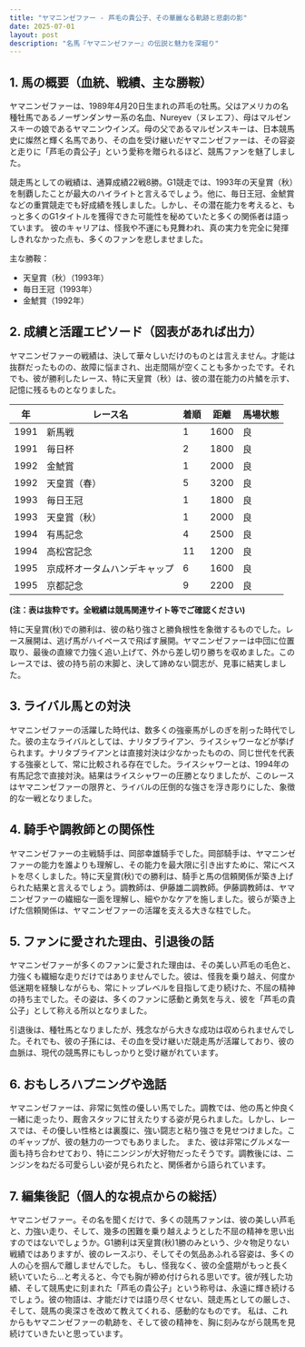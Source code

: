 ```yaml
---
title: "ヤマニンゼファー - 芦毛の貴公子、その華麗なる軌跡と悲劇の影"
date: 2025-07-01
layout: post
description: "名馬『ヤマニンゼファー』の伝説と魅力を深堀り"
---
```


## 1. 馬の概要（血統、戦績、主な勝鞍）

ヤマニンゼファーは、1989年4月20日生まれの芦毛の牡馬。父はアメリカの名種牡馬であるノーザンダンサー系の名血、Nureyev（ヌレエフ）、母はマルゼンスキーの娘であるヤマニンウインズ。母の父であるマルゼンスキーは、日本競馬史に燦然と輝く名馬であり、その血を受け継いだヤマニンゼファーは、その容姿と走りに「芦毛の貴公子」という愛称を贈られるほど、競馬ファンを魅了しました。

競走馬としての戦績は、通算成績22戦8勝。G1競走では、1993年の天皇賞（秋）を制覇したことが最大のハイライトと言えるでしょう。他に、毎日王冠、金鯱賞などの重賞競走でも好成績を残しました。しかし、その潜在能力を考えると、もっと多くのG1タイトルを獲得できた可能性を秘めていたと多くの関係者は語っています。  彼のキャリアは、怪我や不運にも見舞われ、真の実力を完全に発揮しきれなかった点も、多くのファンを悲しませました。

主な勝鞍：

* 天皇賞（秋）（1993年）
* 毎日王冠（1993年）
* 金鯱賞（1992年）


## 2. 成績と活躍エピソード（図表があれば出力）

ヤマニンゼファーの戦績は、決して華々しいだけのものとは言えません。才能は抜群だったものの、故障に悩まされ、出走間隔が空くことも多かったです。それでも、彼が勝利したレース、特に天皇賞（秋）は、彼の潜在能力の片鱗を示す、記憶に残るものとなりました。

| 年 | レース名          | 着順 | 距離 | 馬場状態 |
|---|-----------------|-----|-----|---------|
| 1991 | 新馬戦            | 1   | 1600 | 良      |
| 1991 | 毎日杯            | 2   | 1800 | 良      |
| 1992 | 金鯱賞            | 1   | 2000 | 良      |
| 1992 | 天皇賞（春）      | 5   | 3200 | 良      |
| 1993 | 毎日王冠          | 1   | 1800 | 良      |
| 1993 | 天皇賞（秋）      | 1   | 2000 | 良      |
| 1994 | 有馬記念          | 4   | 2500 | 良      |
| 1994 | 高松宮記念        | 11  | 1200 | 良      |
| 1995 | 京成杯オータムハンデキャップ | 6   | 1600 | 良      |
| 1995 | 京都記念           | 9   | 2200 | 良      |


**(注：表は抜粋です。全戦績は競馬関連サイト等でご確認ください)**


特に天皇賞(秋)での勝利は、彼の粘り強さと勝負根性を象徴するものでした。レース展開は、逃げ馬がハイペースで飛ばす展開。ヤマニンゼファーは中団に位置取り、最後の直線で力強く追い上げて、外から差し切り勝ちを収めました。このレースでは、彼の持ち前の末脚と、決して諦めない闘志が、見事に結実しました。


## 3. ライバル馬との対決

ヤマニンゼファーの活躍した時代は、数多くの強豪馬がしのぎを削った時代でした。彼の主なライバルとしては、ナリタブライアン、ライスシャワーなどが挙げられます。ナリタブライアンとは直接対決は少なかったものの、同じ世代を代表する強豪として、常に比較される存在でした。ライスシャワーとは、1994年の有馬記念で直接対決。結果はライスシャワーの圧勝となりましたが、このレースはヤマニンゼファーの限界と、ライバルの圧倒的な強さを浮き彫りにした、象徴的な一戦となりました。


## 4. 騎手や調教師との関係性

ヤマニンゼファーの主戦騎手は、岡部幸雄騎手でした。岡部騎手は、ヤマニンゼファーの能力を誰よりも理解し、その能力を最大限に引き出すために、常にベストを尽くしました。特に天皇賞(秋)での勝利は、騎手と馬の信頼関係が築き上げられた結果と言えるでしょう。調教師は、伊藤雄二調教師。伊藤調教師は、ヤマニンゼファーの繊細な一面を理解し、細やかなケアを施しました。彼らが築き上げた信頼関係は、ヤマニンゼファーの活躍を支える大きな柱でした。


## 5. ファンに愛された理由、引退後の話

ヤマニンゼファーが多くのファンに愛された理由は、その美しい芦毛の毛色と、力強くも繊細な走りだけではありませんでした。彼は、怪我を乗り越え、何度か低迷期を経験しながらも、常にトップレベルを目指して走り続けた、不屈の精神の持ち主でした。その姿は、多くのファンに感動と勇気を与え、彼を「芦毛の貴公子」として称える所以となりました。

引退後は、種牡馬となりましたが、残念ながら大きな成功は収められませんでした。それでも、彼の子孫には、その血を受け継いだ競走馬が活躍しており、彼の血脈は、現代の競馬界にもしっかりと受け継がれています。


## 6. おもしろハプニングや逸話

ヤマニンゼファーは、非常に気性の優しい馬でした。調教では、他の馬と仲良く一緒に走ったり、厩舎スタッフに甘えたりする姿が見られました。しかし、レースでは、その優しい性格とは裏腹に、強い闘志と粘り強さを見せつけました。このギャップが、彼の魅力の一つでもありました。  また、彼は非常にグルメな一面も持ち合わせており、特にニンジンが大好物だったそうです。調教後には、ニンジンをねだる可愛らしい姿が見られたと、関係者から語られています。


## 7. 編集後記（個人的な視点からの総括）

ヤマニンゼファー。その名を聞くだけで、多くの競馬ファンは、彼の美しい芦毛と、力強い走り、そして、幾多の困難を乗り越えようとした不屈の精神を思い出すのではないでしょうか。G1勝利は天皇賞(秋)1勝のみという、少々物足りない戦績ではありますが、彼のレースぶり、そしてその気品あふれる容姿は、多くの人の心を掴んで離しませんでした。  もし、怪我なく、彼の全盛期がもっと長く続いていたら…と考えると、今でも胸が締め付けられる思いです。彼が残した功績、そして競馬史に刻まれた「芦毛の貴公子」という称号は、永遠に輝き続けるでしょう。彼の物語は、才能だけでは語り尽くせない、競走馬としての厳しさ、そして、競馬の奥深さを改めて教えてくれる、感動的なものです。  私は、これからもヤマニンゼファーの軌跡を、そして彼の精神を、胸に刻みながら競馬を見続けていきたいと思っています。
